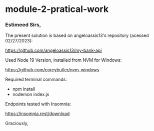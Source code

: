 # module-2-pratical-work

### Estimeed Sirs,

The present solution is based on angeloassis13's repository (acessed 02/27/2023):

https://github.com/angeloassis13/my-bank-api

Used Node 19 Version, installed from NVM for Windows:

https://github.com/coreybutler/nvm-windows

Required terminal commands:

- npm install
- nodemon index.js

Endpoints tested with Insomnia:

https://insomnia.rest/download

Graciously,
